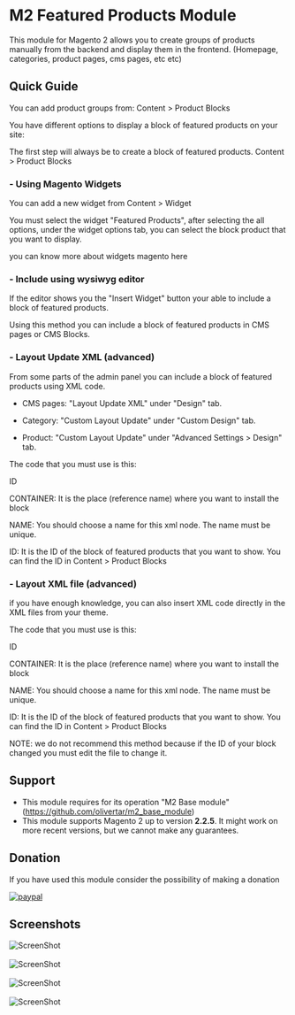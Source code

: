 # M2 Featured Products Module

This module for Magento 2 allows you to create groups of products manually from the backend and display them in the frontend. (Homepage, categories, product pages, cms pages, etc etc)

## Quick Guide

You can add product groups from: Content > Product Blocks

You have different options to display a block of featured products on your site:

The first step will always be to create a block of featured products. Content > Product Blocks

### - Using Magento Widgets

You can add a new widget from Content > Widget

You must select the widget "Featured Products", after selecting the all options, under the widget options tab, you can select the block product that you want to display.

you can know more about widgets magento here

### - Include using wysiwyg editor

If the editor shows you the "Insert Widget" button your able to include a block of featured products.

Using this method you can include a block of featured products in CMS pages or CMS Blocks.

### - Layout Update XML (advanced)

From some parts of the admin panel you can include a block of featured products using XML code.

- CMS pages: "Layout Update XML" under "Design" tab.

- Category: "Custom Layout Update" under "Custom Design" tab.

- Product: "Custom Layout Update" under "Advanced Settings > Design" tab.

The code that you must use is this:

<referenceContainer name="CONTAINER">
      <block class="Orangecat\Featureds\Block\Widget\Featuredproduct" name="NAME" template="widget/featuredproduct.phtml">
           <arguments>
                <argument name="blockid" xsi:type="string">ID</argument>
           </arguments>
      </block>
</referenceContainer>

CONTAINER: It is the place (reference name) where you want to install the block

NAME: You should choose a name for this xml node. The name must be unique.

ID: It is the ID of the block of featured products that you want to show. You can find the ID in Content > Product Blocks


### - Layout XML file (advanced)

if you have enough knowledge, you can also insert XML code directly in the XML files from your theme.

The code that you must use is this:

<referenceContainer name="CONTAINER">
      <block class="Orangecat\Featureds\Block\Widget\Featuredproduct" name="NAME" template="widget/featuredproduct.phtml">
           <arguments>
                <argument name="blockid" xsi:type="string">ID</argument>
           </arguments>
      </block>
</referenceContainer>

CONTAINER: It is the place (reference name) where you want to install the block

NAME: You should choose a name for this xml node. The name must be unique.

ID: It is the ID of the block of featured products that you want to show. You can find the ID in Content > Product Blocks

NOTE: we do not recommend this method because if the ID of your block changed you must edit the file to change it.


## Support
- This module requires for its operation "M2 Base module" (https://github.com/olivertar/m2_base_module)
- This module supports Magento 2 up to version **2.2.5**. It might work on more recent versions, but we cannot make any guarantees.

## Donation
If you have used this module consider the possibility of making a donation

[![paypal](https://www.paypalobjects.com/en_US/i/btn/btn_donateCC_LG.gif)](https://www.paypal.com/cgi-bin/webscr?cmd=_s-xclick&hosted_button_id=BJGDM4EZMETKQ)


## Screenshots

![ScreenShot](https://github.com/olivertar/m2_featured_products/blob/master/screen-shot/featureds_grid.png)
<br/><br/>
![ScreenShot](https://github.com/olivertar/m2_featured_products/blob/master/screen-shot/featureds_edit_tab_general.png)
<br/><br/>
![ScreenShot](https://github.com/olivertar/m2_featured_products/blob/master/screen-shot/featureds_edit_tab_products.png)
<br/><br/>
![ScreenShot](https://github.com/olivertar/m2_featured_products/blob/master/screen-shot/featureds_frontend.png)

